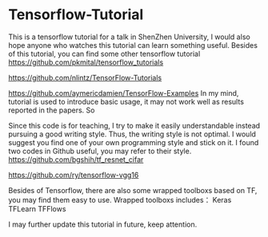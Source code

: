 # Tensorflow-Tutorial
This is a tensorflow tutorial for a talk in ShenZhen University, I would also hope anyone who watches this tutorial can learn 
something useful. Besides of this tutorial, you can find some other tensorflow tutorial
https://github.com/pkmital/tensorflow_tutorials

https://github.com/nlintz/TensorFlow-Tutorials

https://github.com/aymericdamien/TensorFlow-Examples
In my mind, tutorial is used to introduce basic usage, it may not work well as results reported in the papers. So 


Since this code is for teaching, I try to make it easily understandable instead pursuing a good writing style. 
Thus, the writing style is not optimal. 
I would suggest you find one of your own programming style and stick on it.
I found two codes in Github useful, you may refer to their style. 
https://github.com/bgshih/tf_resnet_cifar

https://github.com/ry/tensorflow-vgg16


Besides of Tensorflow, there are also some wrapped toolboxs based on TF, you may find them easy to use. 
Wrapped toolboxs includes：
Keras
TFLearn
TFFlows

I may further update this tutorial in future, keep attention. 







